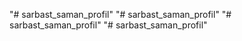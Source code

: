 "# sarbast_saman_profil" 
"# sarbast_saman_profil" 
"# sarbast_saman_profil" 
"# sarbast_saman_profil" 
